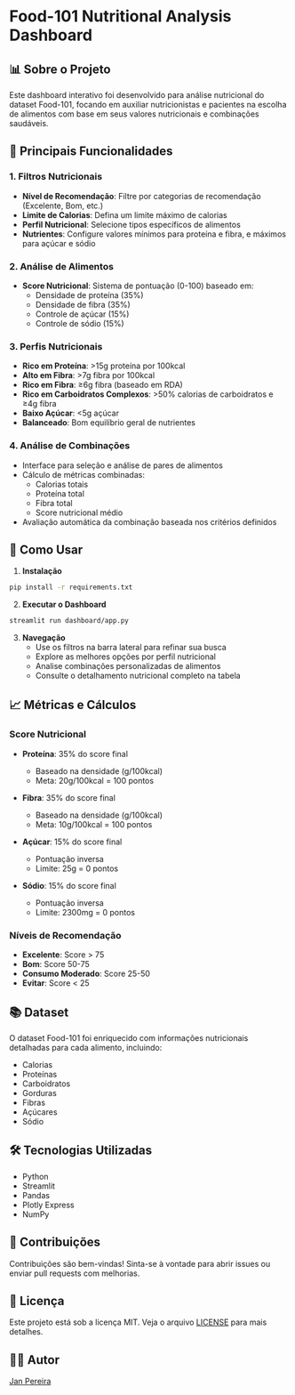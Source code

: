 # Food-101 Nutritional Analysis Dashboard

## 📊 Sobre o Projeto
Este dashboard interativo foi desenvolvido para análise nutricional do dataset Food-101, focando em auxiliar nutricionistas e pacientes na escolha de alimentos com base em seus valores nutricionais e combinações saudáveis.

## 🎯 Principais Funcionalidades

### 1. Filtros Nutricionais
- **Nível de Recomendação**: Filtre por categorias de recomendação (Excelente, Bom, etc.)
- **Limite de Calorias**: Defina um limite máximo de calorias
- **Perfil Nutricional**: Selecione tipos específicos de alimentos
- **Nutrientes**: Configure valores mínimos para proteína e fibra, e máximos para açúcar e sódio

### 2. Análise de Alimentos
- **Score Nutricional**: Sistema de pontuação (0-100) baseado em:
  - Densidade de proteína (35%)
  - Densidade de fibra (35%)
  - Controle de açúcar (15%)
  - Controle de sódio (15%)

### 3. Perfis Nutricionais
- **Rico em Proteína**: >15g proteína por 100kcal
- **Alto em Fibra**: >7g fibra por 100kcal
- **Rico em Fibra**: ≥6g fibra (baseado em RDA)
- **Rico em Carboidratos Complexos**: >50% calorias de carboidratos e ≥4g fibra
- **Baixo Açúcar**: <5g açúcar
- **Balanceado**: Bom equilíbrio geral de nutrientes

### 4. Análise de Combinações
- Interface para seleção e análise de pares de alimentos
- Cálculo de métricas combinadas:
  - Calorias totais
  - Proteína total
  - Fibra total
  - Score nutricional médio
- Avaliação automática da combinação baseada nos critérios definidos

## 🚀 Como Usar

1. **Instalação**
```bash
pip install -r requirements.txt
```

2. **Executar o Dashboard**
```bash
streamlit run dashboard/app.py
```

3. **Navegação**
   - Use os filtros na barra lateral para refinar sua busca
   - Explore as melhores opções por perfil nutricional
   - Analise combinações personalizadas de alimentos
   - Consulte o detalhamento nutricional completo na tabela

## 📈 Métricas e Cálculos

### Score Nutricional
- **Proteína**: 35% do score final
  - Baseado na densidade (g/100kcal)
  - Meta: 20g/100kcal = 100 pontos

- **Fibra**: 35% do score final
  - Baseado na densidade (g/100kcal)
  - Meta: 10g/100kcal = 100 pontos

- **Açúcar**: 15% do score final
  - Pontuação inversa
  - Limite: 25g = 0 pontos

- **Sódio**: 15% do score final
  - Pontuação inversa
  - Limite: 2300mg = 0 pontos

### Níveis de Recomendação
- **Excelente**: Score > 75
- **Bom**: Score 50-75
- **Consumo Moderado**: Score 25-50
- **Evitar**: Score < 25

## 📚 Dataset
O dataset Food-101 foi enriquecido com informações nutricionais detalhadas para cada alimento, incluindo:
- Calorias
- Proteínas
- Carboidratos
- Gorduras
- Fibras
- Açúcares
- Sódio

## 🛠️ Tecnologias Utilizadas
- Python
- Streamlit
- Pandas
- Plotly Express
- NumPy

## 🤝 Contribuições
Contribuições são bem-vindas! Sinta-se à vontade para abrir issues ou enviar pull requests com melhorias.

## 📝 Licença
Este projeto está sob a licença MIT. Veja o arquivo [LICENSE](LICENSE) para mais detalhes.

## 👨‍💻 Autor
[Jan Pereira](https://github.com/janpereira82)
